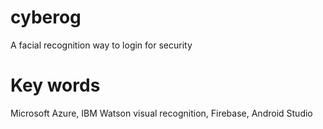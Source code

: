 # cyberog

A facial recognition way to login for security

# Key words
Microsoft Azure, IBM Watson visual recognition, Firebase, Android Studio
